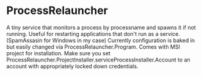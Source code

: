 ProcessRelauncher
=================

A tiny service that monitors a process by processname and spawns it if not running. Useful for restarting applications that don't run as a service.  (SpamAssasin for Windows in my case)
Currently configuration is baked in but easily changed via ProcessRelauncher.Program.
Comes with MSI project for installation.
Make sure you set ProcessRelauncher.ProjectInstaller.serviceProcessInstaller.Account to an account with appropriately locked down credentials.
 

